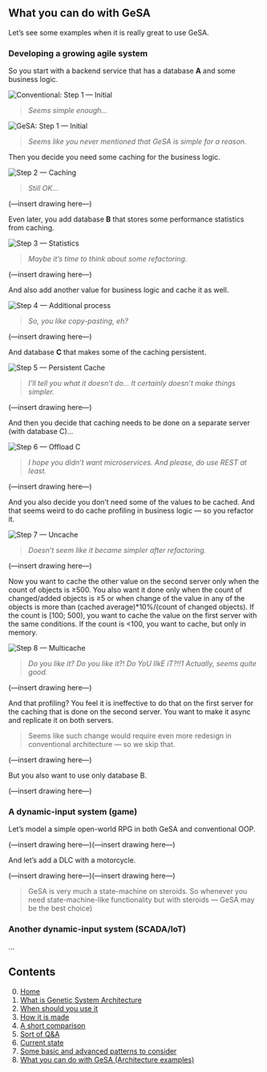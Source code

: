## What you can do with GeSA

Let’s see some examples when it is really great to use GeSA.

### Developing a growing agile system

So you start with a backend service that has a database **A** and some
business logic.

![Conventional: Step 1 —
Initial](src/Example-Architecture-1/Step%201%20—%20Initial.png) 

> *Seems simple enough…*

![GeSA: Step 1 —
Initial](src/Example-GeSA-Architecture-1/Step%201%20—%20Initial.png) 

> *Seems like you never mentioned that GeSA is simple for a reason.*

Then you decide you need some caching for the business logic.

![Step 2 —
Caching](src/Example-Architecture-1/Step%202%20—%20Caching.png) 

> *Still OK…*

(—insert drawing here—)

Even later, you add database **B** that stores some performance
statistics from caching.

![Step 3 —
Statistics](src/Example-Architecture-1/Step%203%20—%20Statistics.png) 

> *Maybe it’s time to think about some refactoring.*

(—insert drawing here—)

And also add another value for business logic and cache it as well.

![Step 4 — Additional
process](src/Example-Architecture-1/Step%204%20—%20Additional%20process.png) 

> *So, you like copy-pasting, eh?*

(—insert drawing here—)

And database **C** that makes some of the caching persistent.

![Step 5 — Persistent
Cache](src/Example-Architecture-1/Step%205%20—%20Persistent%20Cache.png) 

> *I’ll tell you what it doesn’t do… It certainly doesn’t make things
> simpler.*

(—insert drawing here—)

And then you decide that caching needs to be done on a separate server
(with database C)…

![Step 6 — Offload
C](src/Example-Architecture-1/Step%206%20—%20Offload%20C.png) 

> *I hope you didn’t want microservices. And please, do use REST at
> least.*

(—insert drawing here—)

And you also decide you don’t need some of the values to be cached. And
that seems weird to do cache profiling in business logic — so you
refactor it.

![Step 7 —
Uncache](src/Example-Architecture-1/Step%207%20—%20Uncache.png) 

> *Doesn’t seem like it became simpler after refactoring.*

(—insert drawing here—)

Now you want to cache the other value on the second server only when the
count of objects is ≥500. You also want it done only when the count of
changed/added objects is ≥5 or when change of the value in any of the
objects is more than (cached average)\*10%/(count of changed objects).
If the count is \[100; 500), you want to cache the value on the first
server with the same conditions. If the count is \<100, you want to
cache, but only in memory.

![Step 8 —
Multicache](src/Example-Architecture-1/Step%208%20—%20Multicache.png) 

> *Do you like it? Do you like it?\! Do YoU lIkE iT?\!\!1 Actually,
> seems quite good.*

(—insert drawing here—)

And that profiling? You feel it is ineffective to do that on the first
server for the caching that is done on the second server. You want to
make it async and replicate it on both servers.

> Seems like such change would require even more redesign in
> conventional architecture — so we skip that.

(—insert drawing here—)

But you also want to use only database B.

(—insert drawing here—)

### A dynamic-input system (game)

Let’s model a simple open-world RPG in both GeSA and conventional OOP.

(—insert drawing here—)(—insert drawing here—)

And let’s add a DLC with a motorcycle.

(—insert drawing here—)(—insert drawing here—)

> GeSA is very much a state-machine on steroids. So whenever you need
> state-machine-like functionality but with steroids — GeSA may be the
> best choice)

### Another dynamic-input system (SCADA/IoT)

…

## Contents

0.  [Home](/README.md)
1.  [What is Genetic System Architecture](/docs/GeSA%20Introduction.md)
2.  [When should you use it](/docs/GeSA%20Usage.md)
3.  [How it is made](/docs/GeSA%20Structure.md)
4.  [A short comparison](/docs/GeSA%20Comparison.md)
5.  [Sort of Q\&A](/docs/GeSA%20QnA.md)
6.  [Current state](/docs/GeSA%20State.md)
7.  [Some basic and advanced patterns to
    consider](/docs/GeSA%20Patterns.md)
8.  [What you can do with GeSA (Architecture
    examples)](/docs/GeSA%20Examples.md)
